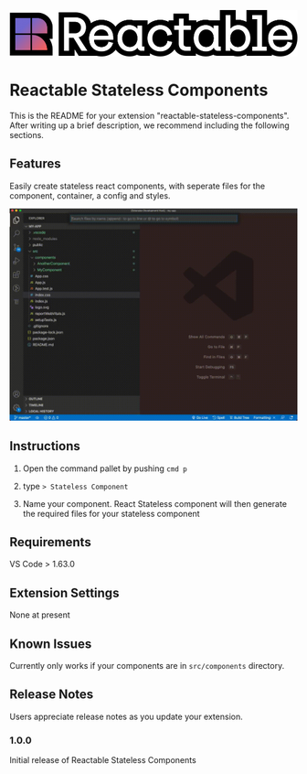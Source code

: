 ![logo3](./assets/reactable-logo.png)
# Reactable Stateless Components


This is the README for your extension "reactable-stateless-components". After writing up a brief description, we recommend including the following sections.

## Features

Easily create stateless react components, with seperate files for the component, container, a config and styles.

![demo](./assets/demo.gif)

## Instructions

1) Open the command pallet by pushing `cmd p`

2) type `> Stateless Component`

3) Name your component. React Stateless component will then generate the required files for your stateless component

## Requirements

VS Code > 1.63.0

## Extension Settings

None at present

## Known Issues

Currently only works if your components are in `src/components` directory. 

## Release Notes

Users appreciate release notes as you update your extension.

### 1.0.0

Initial release of Reactable Stateless Components